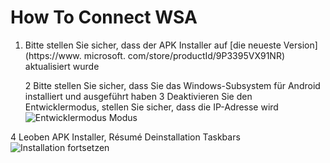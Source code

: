 # How To Connect WSA
1. Bitte stellen Sie sicher, dass der APK Installer auf [die neueste Version](https://www. microsoft. com/store/productId/9P3395VX91NR) aktualisiert wurde</li> 
   
   2 Bitte stellen Sie sicher, dass Sie das Windows-Subsystem für Android installiert und ausgeführt haben
3 Deaktivieren Sie den Entwicklermodus, stellen Sie sicher, dass die IP-Adresse wird![Entwicklermodus Modus](https://raw.githubusercontent.com/Paving-Base/APK-Installer/screenshots/Documents/Tutorials/How%20To%20Connect%20WSA/Images/Snipaste_2022-10-02_19-02-09.png)

4 Leoben APK Installer, Résumé Deinstallation Taskbars![Installation fortsetzen](https://raw.githubusercontent.com/Paving-Base/APK-Installer/screenshots/Documents/Tutorials/How%20To%20Connect%20WSA/Images/Snipaste_2022-10-02_17-34-04.png)</ol>
